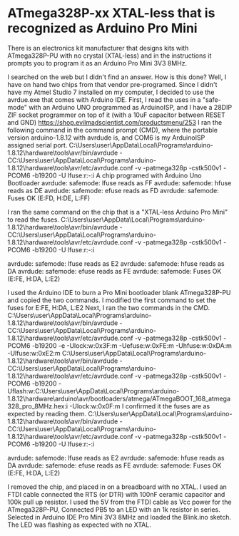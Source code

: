 # ATmega328P-xx XTAL-less that is recognized as Arduino Pro Mini
There is an electronics kit manufacturer that designs kits with ATmega328P-PU with no crystal (XTAL-less) and in the instructions it prompts you to program it as an Arduino Pro Mini 3V3 8MHz.

I searched on the web but I didn't find an answer. 
How is this done?
Well, I have on hand two chips from that vendor pre-programed.
Since I didn't have my Atmel Studio 7 installed on my computer, I decided to use the avrdue.exe that comes with Arduino IDE.
First, I read the uses in a "safe-mode" with an Arduino UNO programmed as ArduinoISP, and I have a 28DIP ZIF socket programmer on top of it (with a 10uF capacitor between RESET and GND)
https://shop.evilmadscientist.com/productsmenu/253
I ran the following command in the command prompt (CMD), where the portable version arduino-1.8.12 with avrdude is, and COM6 is  my ArduinoISP assigned serial port.
C:\Users\user\AppData\Local\Programs\arduino-1.8.12\hardware\tools\avr/bin/avrdude -CC:\Users\user\AppData\Local\Programs\arduino-1.8.12\hardware\tools\avr/etc/avrdude.conf -v -patmega328p -cstk500v1 -PCOM6 -b19200 -U lfuse:r:-:i
A chip programed with Arduino Uno Bootloader
avrdude: safemode: lfuse reads as FF
avrdude: safemode: hfuse reads as DE
avrdude: safemode: efuse reads as FD
avrdude: safemode: Fuses OK (E:FD, H:DE, L:FF)

I ran the same command on the chip that is a "XTAL-less Arduino Pro Mini" to read the fuses.
C:\Users\user\AppData\Local\Programs\arduino-1.8.12\hardware\tools\avr/bin/avrdude -CC:\Users\user\AppData\Local\Programs\arduino-1.8.12\hardware\tools\avr/etc/avrdude.conf -v -patmega328p -cstk500v1 -PCOM6 -b19200 -U lfuse:r:-:i

avrdude: safemode: lfuse reads as E2
avrdude: safemode: hfuse reads as DA
avrdude: safemode: efuse reads as FE
avrdude: safemode: Fuses OK (E:FE, H:DA, L:E2)

I used the Arduino IDE to burn a Pro Mini bootloader blank ATmega328P-PU and copied the two commands.
I modified the first command to set the fuses for E:FE, H:DA, L:E2
Next, I ran the two commands in the CMD.
C:\Users\user\AppData\Local\Programs\arduino-1.8.12\hardware\tools\avr/bin/avrdude -CC:\Users\user\AppData\Local\Programs\arduino-1.8.12\hardware\tools\avr/etc/avrdude.conf -v -patmega328p -cstk500v1 -PCOM6 -b19200 -e -Ulock:w:0x3F:m -Uefuse:w:0xFE:m -Uhfuse:w:0xDA:m -Ulfuse:w:0xE2:m 
C:\Users\user\AppData\Local\Programs\arduino-1.8.12\hardware\tools\avr/bin/avrdude -CC:\Users\user\AppData\Local\Programs\arduino-1.8.12\hardware\tools\avr/etc/avrdude.conf -v -patmega328p -cstk500v1 -PCOM6 -b19200 -Uflash:w:C:\Users\user\AppData\Local\Programs\arduino-1.8.12\hardware\arduino\avr/bootloaders/atmega/ATmegaBOOT_168_atmega328_pro_8MHz.hex:i -Ulock:w:0x0F:m
I confirmed it the fuses are as expected by reading them.
C:\Users\user\AppData\Local\Programs\arduino-1.8.12\hardware\tools\avr/bin/avrdude -CC:\Users\user\AppData\Local\Programs\arduino-1.8.12\hardware\tools\avr/etc/avrdude.conf -v -patmega328p -cstk500v1 -PCOM6 -b19200 -U lfuse:r:-:i

avrdude: safemode: lfuse reads as E2
avrdude: safemode: hfuse reads as DA
avrdude: safemode: efuse reads as FE
avrdude: safemode: Fuses OK (E:FE, H:DA, L:E2)

I removed the chip, and placed in on a breadboard with no XTAL.
I used an FTDI cable connected the RTS (or DTR) with 100nF ceramic capacitor and 100k pull up resistor.
I used the 5V from the FTDI cable as Vcc power for the ATmega328P-PU, 
Connected PB5 to an LED with an 1k resistor in series.
Selected in Arduino IDE Pro Mini 3V3 8MHz and loaded the Blink.ino sketch.
The LED was flashing as expected with no XTAL.
